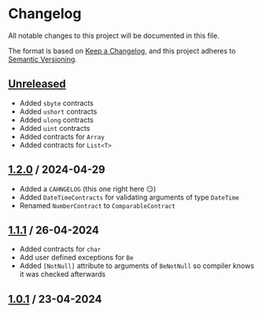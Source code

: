 # Changelog

All notable changes to this project will be documented in this file.

The format is based on [Keep a Changelog](https://keepachangelog.com/en/1.1.0/),
and this project adheres to [Semantic Versioning](https://semver.org/spec/v2.0.0.html).

## [Unreleased]
- Added `sbyte` contracts
- Added `ushort` contracts
- Added `ulong` contracts
- Added `uint` contracts
- Added contracts for `Array`
- Added contracts for `List<T>`

## [1.2.0] / 2024-04-29
- Added a `CAHNGELOG` (this one right here 😏)
- Added `DateTimeContracts` for validating arguments of type `DateTime`
- Renamed `NumberContract` to `ComparableContract`

## [1.1.1] / 26-04-2024
- Added contracts for `char`
- Add user defined exceptions for `Be`
- Added `[NotNull]` attribute to arguments of `BeNotNull` so compiler knows it was checked afterwards

## [1.0.1] / 23-04-2024

[Unreleased]: https://github.com/FluentContracts/FluentContracts/compare/1.2.0...HEAD
[1.2.0]: https://github.com/FluentContracts/FluentContracts/compare/1.1.1...1.2.0
[1.1.1]: https://github.com/FluentContracts/FluentContracts/compare/1.0.1...1.1.1
[1.0.1]: https://github.com/FluentContracts/FluentContracts/tree/1.0.1
